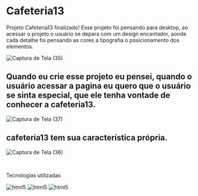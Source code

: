 # Cafeteria13
Projeto Cafeteria13 finalizado! Esse projeto foi pensando para desktop, ao acessar o projeto o usuário se depara com um design encantador, aonde cada detalhe foi pensando as cores a tipografia o posicionamento dos elementos. 

![Captura de Tela (35)](https://user-images.githubusercontent.com/88099935/188337226-8f6f2abe-c2f0-4b6a-9b1e-c1e2e3170be0.png)

## Quando eu crie esse projeto eu pensei, quando o usuário acessar a pagina eu quero que o usuário se sinta especial, que ele tenha vontade de conhecer a cafeteria13.

![Captura de Tela (37)](https://user-images.githubusercontent.com/88099935/188337459-383d9e18-7b3e-402b-ac94-fe9d4948dd3c.png)

## cafeteria13 tem sua característica própria.

![Captura de Tela (36)](https://user-images.githubusercontent.com/88099935/188337612-98f16947-615d-44f1-ba66-bb88d4292e44.png)

<div style="display: inline_block"><br/>
<p>Tecnologias utilizadas</p>
  <img align="center" alt="html5" src="https://img.shields.io/badge/HTML5-E34F26?style=for-the-badge&logo=html5&logoColor=white" />
  <img align="center" alt="html5" src="https://img.shields.io/badge/CSS3-1572B6?style=for-the-badge&logo=css3&logoColor=white" />
  <img align="center" alt="html5" src="https://img.shields.io/badge/JavaScript-F7DF1E?style=for-the-badge&logo=javascript&logoColor=black" />
  </div>
